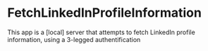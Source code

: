 # FetchLinkedInProfileInformation
This app is a [local] server that attempts to fetch LinkedIn profile information, using a 3-legged authentification
